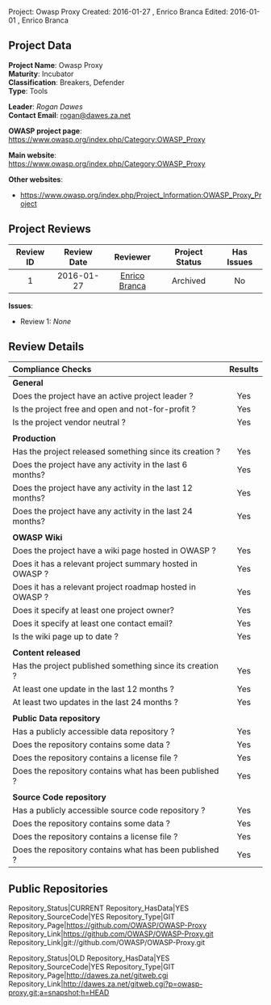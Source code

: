 Project:     Owasp Proxy
Created:     2016-01-27 , Enrico Branca
Edited:      2016-01-01 , Enrico Branca  


[//]: # (BE SURE THERE ARE NO EMPTY LINES BEFORE 'Project')  
[//]: # (end each line of the metadata with TWO spaces before the newline)  
[//]: # (insert TWO blank lines after the metadata)  
[//]: # (<ADD YOUR TEXT STARTING FROM HERE>)  

## Project Data  

**Project Name**: Owasp Proxy  
**Maturity**: Incubator  
**Classification**: Breakers, Defender  
**Type**: Tools  

**Leader**: *Rogan Dawes*  
**Contact Email**: <rogan@dawes.za.net>  


**OWASP project page**:  
<https://www.owasp.org/index.php/Category:OWASP_Proxy>

**Main website**:  
<https://www.owasp.org/index.php/Category:OWASP_Proxy>

**Other websites**:  
- <https://www.owasp.org/index.php/Project_Information:OWASP_Proxy_Project>

## Project Reviews  

| **Review ID** |   **Review Date**   |  **Reviewer**              |  **Project Status** |  **Has Issues**  |  
|:-------------:|:-------------------:|:--------------------------:|:-------------------:|:----------------:|  
| 1             | 2016-01-27          | [Enrico Branca][001]       |    Archived         |     No           |  

[001]: ../lists/reviewers#enrico_branca

**Issues**:
- Review 1:  *None*


## Review Details  

|     **Compliance Checks**                                   |    **Results**     |
|:------------------------------------------------------------|:------------------:|
|     **General**                                             |                    |
| Does the project have an active project leader ?            |      Yes           |
| Is the project free and open and not-for-profit ?           |      Yes           |
| Is the project vendor neutral ?                             |      Yes           |
|                                                             |                    |
|     **Production**                                          |                    |
| Has the project released something since its creation ?     |      Yes           |
| Does the project have any activity in the last 6 months?    |      Yes           |
| Does the project have any activity in the last 12 months?   |      Yes           |
| Does the project have any activity in the last 24 months?   |      Yes           |
|                                                             |                    |
|     **OWASP Wiki**                                          |                    |
| Does the project have a wiki page hosted in OWASP ?         |      Yes           |
| Does it has a relevant project summary hosted in OWASP ?    |      Yes           |
| Does it has a relevant project roadmap hosted in OWASP ?    |      Yes           |
| Does it specify at least one project owner?                 |      Yes           |
| Does it specify at least one contact email?                 |      Yes           |
| Is the wiki page up to date ?                               |      Yes           |
|                                                             |                    |
|     **Content released**                                    |                    |
| Has the project published something since its creation ?    |      Yes           |
| At least one update in the last 12 months ?                 |      Yes           |
| At least two updates in the last 24 months ?                |      Yes           |
|                                                             |                    |
|     **Public Data repository**                              |                    |
| Has a publicly accessible data repository ?                 |      Yes           |
| Does the repository contains some data ?                    |      Yes           |
| Does the repository contains a license file ?               |      Yes           |
| Does the repository contains what has been published ?      |      Yes           |
|                                                             |                    |
|     **Source Code repository**                              |                    |
| Has a publicly accessible source code repository ?          |      Yes           |
| Does the repository contains some data ?                    |      Yes           |
| Does the repository contains a license file ?               |      Yes           |
| Does the repository contains what has been published ?      |      Yes           |



## Public Repositories  

Repository_Status|CURRENT
Repository_HasData|YES
Repository_SourceCode|YES
Repository_Type|GIT
Repository_Page|<https://github.com/OWASP/OWASP-Proxy>
Repository_Link|<https://github.com/OWASP/OWASP-Proxy.git>
Repository_Link|git://github.com/OWASP/OWASP-Proxy.git

Repository_Status|OLD
Repository_HasData|YES
Repository_SourceCode|YES
Repository_Type|GIT
Repository_Page|<http://dawes.za.net/gitweb.cgi>
Repository_Link|<http://dawes.za.net/gitweb.cgi?p=owasp-proxy.git;a=snapshot;h=HEAD>


[//]: # (<STOP HERE - do not write anything after this point !!! >)
